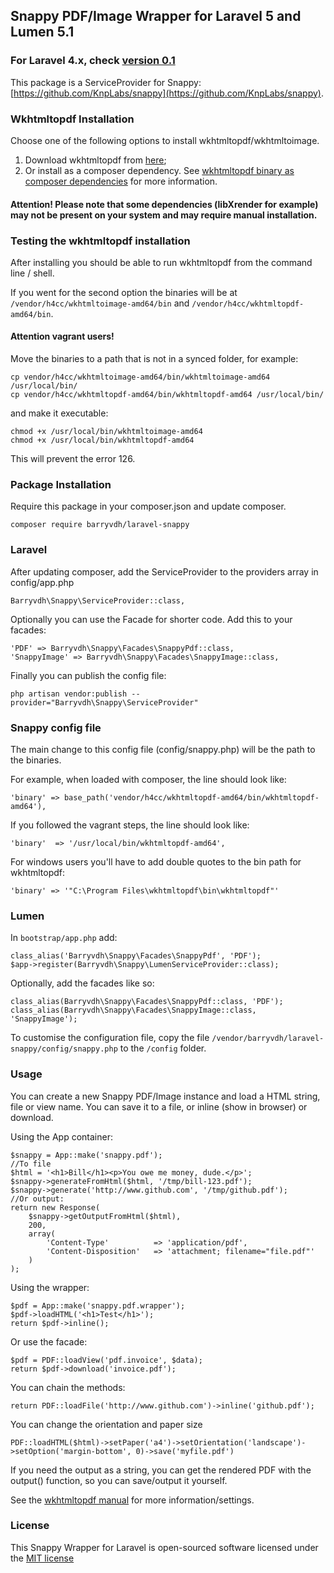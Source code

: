 ## Snappy PDF/Image Wrapper for Laravel 5 and Lumen 5.1

### For Laravel 4.x, check [version 0.1](https://github.com/barryvdh/laravel-snappy/tree/0.1)

This package is a ServiceProvider for Snappy: [https://github.com/KnpLabs/snappy](https://github.com/KnpLabs/snappy).

### Wkhtmltopdf Installation

Choose one of the following options to install wkhtmltopdf/wkhtmltoimage.

1. Download wkhtmltopdf from [here](http://wkhtmltopdf.org/downloads.html); 
2. Or install as a composer dependency. See [wkhtmltopdf binary as composer dependencies](https://github.com/KnpLabs/snappy#wkhtmltopdf-binary-as-composer-dependencies) for more information.

#### Attention! Please note that some dependencies (libXrender for example) may not be present on your system and may require manual installation. 

### Testing the wkhtmltopdf installation

After installing you should be able to run wkhtmltopdf from the command line / shell.

If you went for the second option the binaries will be at `/vendor/h4cc/wkhtmltoimage-amd64/bin` and `/vendor/h4cc/wkhtmltopdf-amd64/bin`. 

#### Attention vagrant users!

Move the binaries to a path that is not in a synced folder, for example:

    cp vendor/h4cc/wkhtmltoimage-amd64/bin/wkhtmltoimage-amd64 /usr/local/bin/
    cp vendor/h4cc/wkhtmltopdf-amd64/bin/wkhtmltopdf-amd64 /usr/local/bin/

and make it executable:

    chmod +x /usr/local/bin/wkhtmltoimage-amd64 
    chmod +x /usr/local/bin/wkhtmltopdf-amd64

This will prevent the error 126.

### Package Installation

Require this package in your composer.json and update composer.

    composer require barryvdh/laravel-snappy

### Laravel

After updating composer, add the ServiceProvider to the providers array in config/app.php

    Barryvdh\Snappy\ServiceProvider::class,

Optionally you can use the Facade for shorter code. Add this to your facades:

    'PDF' => Barryvdh\Snappy\Facades\SnappyPdf::class,
    'SnappyImage' => Barryvdh\Snappy\Facades\SnappyImage::class,

Finally you can publish the config file:

    php artisan vendor:publish --provider="Barryvdh\Snappy\ServiceProvider"

### Snappy config file

The main change to this config file (config/snappy.php) will be the path to the binaries.

For example, when loaded with composer, the line should look like:

    'binary' => base_path('vendor/h4cc/wkhtmltopdf-amd64/bin/wkhtmltopdf-amd64'),
    
If you followed the vagrant steps, the line should look like:

    'binary'  => '/usr/local/bin/wkhtmltopdf-amd64',

For windows users you'll have to add double quotes to the bin path for wkhtmltopdf:

    'binary' => '"C:\Program Files\wkhtmltopdf\bin\wkhtmltopdf"'

### Lumen
In `bootstrap/app.php` add:
   
    class_alias('Barryvdh\Snappy\Facades\SnappyPdf', 'PDF');
    $app->register(Barryvdh\Snappy\LumenServiceProvider::class);

Optionally, add the facades like so:

    class_alias(Barryvdh\Snappy\Facades\SnappyPdf::class, 'PDF');
    class_alias(Barryvdh\Snappy\Facades\SnappyImage::class, 'SnappyImage');

To customise the configuration file, copy the file `/vendor/barryvdh/laravel-snappy/config/snappy.php` to the `/config` folder.

### Usage

You can create a new Snappy PDF/Image instance and load a HTML string, file or view name. You can save it to a file, or inline (show in browser) or download.

Using the App container:

    $snappy = App::make('snappy.pdf');
    //To file
    $html = '<h1>Bill</h1><p>You owe me money, dude.</p>';
    $snappy->generateFromHtml($html, '/tmp/bill-123.pdf');
    $snappy->generate('http://www.github.com', '/tmp/github.pdf');
    //Or output:
    return new Response(
        $snappy->getOutputFromHtml($html),
        200,
        array(
            'Content-Type'          => 'application/pdf',
            'Content-Disposition'   => 'attachment; filename="file.pdf"'
        )
    );

Using the wrapper:

    $pdf = App::make('snappy.pdf.wrapper');
    $pdf->loadHTML('<h1>Test</h1>');
    return $pdf->inline();

Or use the facade:

    $pdf = PDF::loadView('pdf.invoice', $data);
    return $pdf->download('invoice.pdf');

You can chain the methods:

    return PDF::loadFile('http://www.github.com')->inline('github.pdf');

You can change the orientation and paper size

    PDF::loadHTML($html)->setPaper('a4')->setOrientation('landscape')->setOption('margin-bottom', 0)->save('myfile.pdf')

If you need the output as a string, you can get the rendered PDF with the output() function, so you can save/output it yourself.

See the [wkhtmltopdf manual](http://wkhtmltopdf.org/usage/wkhtmltopdf.txt) for more information/settings.

### License

This Snappy Wrapper for Laravel is open-sourced software licensed under the [MIT license](http://opensource.org/licenses/MIT)
